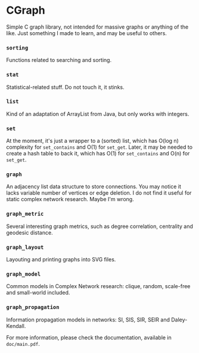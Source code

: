 CGraph
======

Simple C graph library, not intended for massive graphs or anything of the
like. Just something I made to learn, and may be useful to others.

### `sorting`

Functions related to searching and sorting.

### `stat`

Statistical-related stuff. Do not touch it, it stinks.

### `list`

Kind of an adaptation of ArrayList from Java, but only works with integers.
    
### `set`

At the moment, it's just a wrapper to a (sorted) list, which has O(log n) 
complexity for `set_contains` and O(1) for `set_get`.
Later, it may be needed to create a hash table to back it, which has
O(1) for `set_contains` and O(n) for `set_get`.

### `graph`

An adjacency list data structure to store connections. You may notice it
lacks variable number of vertices or edge deletion. I do not find it useful
for static complex network research. Maybe I'm wrong.

### `graph_metric`

Several interesting graph metrics, such as degree correlation, centrality and
geodesic distance.

### `graph_layout`

Layouting and printing graphs into SVG files.

### `graph_model`

Common models in Complex Network research: clique, random, scale-free and 
small-world included.

### `graph_propagation`

Information propagation models in networks: SI, SIS, SIR, SEIR and 
Daley-Kendall.

For more information, please check the documentation, available in `doc/main.pdf`.
